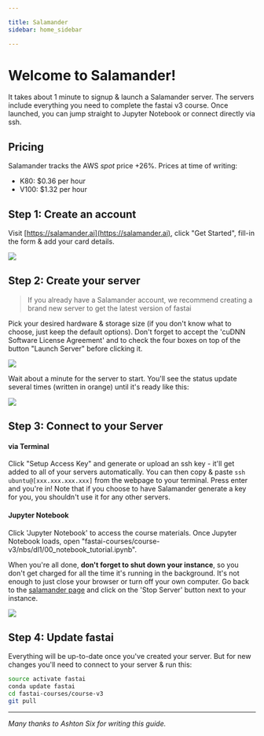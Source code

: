 ```yaml
---

title: Salamander
sidebar: home_sidebar

---
```


# Welcome to Salamander!

It takes about 1 minute to signup & launch a Salamander server. The servers include everything you need to complete the fastai v3 course. Once launched, you can jump straight to Jupyter Notebook or connect directly via ssh.

## Pricing

Salamander tracks the AWS _spot_ price +26%. Prices at time of writing:

- K80: $0.36 per hour
- V100: $1.32 per hour

## Step 1: Create an account

Visit [https://salamander.ai](https://salamander.ai), click "Get Started", fill-in the form & add your card details.

![](/images/salamander/create_account.png)

## Step 2: Create your server

> If you already have a Salamander account, we recommend creating a brand new server to get the latest version of fastai

Pick your desired hardware & storage size (if you don't know what to choose, just keep the default options). Don't forget to accept the 'cuDNN Software License Agreement' and to check the four boxes on top of the button "Launch Server" before clicking it.

![](/images/salamander/create_server.png)

Wait about a minute for the server to start. You'll see the status update several times (written in orange) until it's ready like this:

![](/images/salamander/ready.png)

## Step 3: Connect to your Server

#### via Terminal

Click "Setup Access Key" and generate or upload an ssh key - it'll get added to all of your servers automatically. You can then copy & paste `ssh ubuntu@[xxx.xxx.xxx.xxx]` from the webpage to your terminal. Press enter and you're in! Note that if you choose to have Salamander generate a key for you, you shouldn't use it for any other servers.

#### Jupyter Notebook

Click 'Jupyter Notebook' to access the course materials. Once Jupyter Notebook loads, open "fastai-courses/course-v3/nbs/dl1/00_notebook_tutorial.ipynb".

When you're all done, **don't forget to shut down your instance**, so you don't get charged for all the time it's running in the background. It's not enough to just close your browser or turn off your own computer. Go back to the [salamander page](https://salamander.ai/) and click on the 'Stop Server' button next to your instance.

![](/images/salamander/stop.png)

## Step 4: Update fastai

Everything will be up-to-date once you've created your server. But for new changes you'll need to connect to your server & run this:

```sh
source activate fastai
conda update fastai
cd fastai-courses/course-v3
git pull
```

---

_Many thanks to Ashton Six for writing this guide._
